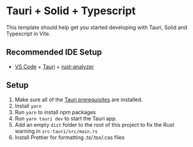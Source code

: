 # Tauri + Solid + Typescript

This template should help get you started developing with Tauri, Solid and Typescript in Vite.

## Recommended IDE Setup

- [VS Code](https://code.visualstudio.com/) + [Tauri](https://marketplace.visualstudio.com/items?itemName=tauri-apps.tauri-vscode) + [rust-analyzer](https://marketplace.visualstudio.com/items?itemName=rust-lang.rust-analyzer)

## Setup

1. Make sure all of the [Tauri prerequisites](https://beta.tauri.app/guides/prerequisites/) are installed.
2. Install `yarn`
3. Run `yarn` to install npm packages
4. Run `yarn tauri dev` to start the Tauri app.
5. Add an empty `dist` folder to the root of this project to fix the Rust warning in `src-tauri/src/main.rs`
6. Install Prettier for formatting .ts/.tsx/.css files